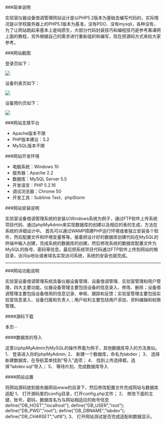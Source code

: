 ###简单说明

实验室仪器设备借调管理网站设计是以PHP5.2版本为基础去编写代码的，实际情况是以学校服务器上的PHP5.1版本为基准，没有PDO、没有mysqli，各种没有，为了让网站跑起来基本上是纯原生，大部分代码封装技巧和编程技巧是参考慕课网上面的教程，另外根据自己的需求进行重新组织和编写，现在把源码方式来给大家参考。

###网站截图

登录页如下：

![](http://i.imgur.com/KK1BqTs.png)

设备列表页如下：

![](http://i.imgur.com/TgbV65v.png)

设备预约页如下：

![](http://i.imgur.com/p09F847.png)


###网站支撑平台

- Apache版本不限
- PHP版本建议：5.2
- MySQL版本不限

###网站开发环境

- 电脑系统：Windows 10
- 服务器：Apache 2.2
- 数据库：MySQL Server 5.5
- 开发语言：PHP 5.2.16
- 调试浏览器：Chrome 50
- 开发工具：Sublime Text、phpStorm

###网站安装说明

实验室设备借调管理系统的安装以Windows系统为例子，通过FTP软件上传系统项目代码、通过phpMyAdmin来实现数据库的创建以及相应的表的生成，方法在系统的详细设计中。
首先可以通过WAMP搭建PHP运行环境或者独立安装各个软件，然后配置文件和环境变量等等。接着把设计好的数据库创建代码在MySQL的终端中输入创建，完成系统的数据库的创建。然后修改系统的数据库配置文件为MySQL的账号、密码等信息。最后把系统项目代码通过FTP软件上传到网站的根目录，访问ip地址或者域名实现访问系统，系统的安装也就完成。

----------

###网站功能说明

实验室设备借调管理系统具备仪器设备管理、设备借调管理、实验室管理和用户管理，四大主要功能。仪器设备管理主要包括设备的信息录入、修改、删除；设备借调管理主要包括设备借用的信息记录、审核、跟踪和反馈；实验室管理主要包括实验室信息录入、设备归属和负责人；用户权利主要包括用户添加、资料编辑和权限管理。

####源码下载

本页···

####数据库的导入

这里以phpMyAdmin为MySQL的操作界面为例子，其他数据库导入的方法类似。
1、	登录进入你的phpMyAdmin;
2、	新建一个数据库，命名为labdev；
3、	选择新建数据库，在导航菜单找到“导入”选项；
4、	找到上传选择框，选择“labdev.sql”导入；
5、	等待片刻，完成数据库导入

####网站设置

将网站源码放到服务器网站www的目录下，然后修改配置文件完成网站与数据库适配
1、	打开源码里的config目录，打开config.php文件；
2、	修改下面的主键，账号，密码，数据库名为与网站相适应的账号信息
    define("DB_HOST","localhost");
    define("DB_USER","root");
    define("DB_PWD","root");
    define("DB_DBNAME","labdev");
    define("DB_CHARSET","utf8");
3、	打开网站测试是否完成适配和数据显示。
